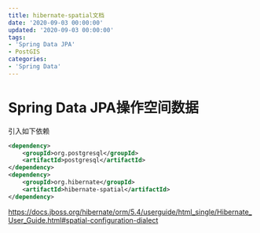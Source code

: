 ```yaml
---
title: hibernate-spatial文档
date: '2020-09-03 00:00:00'
updated: '2020-09-03 00:00:00'
tags:
- 'Spring Data JPA'
- PostGIS
categories:
- 'Spring Data'
---
```


# Spring Data JPA操作空间数据

引入如下依赖

```xml
<dependency>
    <groupId>org.postgresql</groupId>
    <artifactId>postgresql</artifactId>
</dependency>
<dependency>
    <groupId>org.hibernate</groupId>
    <artifactId>hibernate-spatial</artifactId>
</dependency>
```

https://docs.jboss.org/hibernate/orm/5.4/userguide/html_single/Hibernate_User_Guide.html#spatial-configuration-dialect

